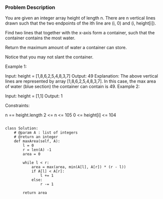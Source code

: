 ### Problem Description 

You are given an integer array height of length n. There are n vertical lines drawn such that the two endpoints of the ith line are (i, 0) and (i, height[i]).

Find two lines that together with the x-axis form a container, such that the container contains the most water.

Return the maximum amount of water a container can store.

Notice that you may not slant the container.

 

Example 1:


Input: height = [1,8,6,2,5,4,8,3,7]
Output: 49
Explanation: The above vertical lines are represented by array [1,8,6,2,5,4,8,3,7]. In this case, the max area of water (blue section) the container can contain is 49.
Example 2:

Input: height = [1,1]
Output: 1
 

Constraints:

n == height.length
2 <= n <= 105
0 <= height[i] <= 104


```

class Solution:
    # @param A : list of integers
    # @return an integer
    def maxArea(self, A):
        l = 0
        r = len(A) -1
        area = 0
        
        while l < r:
            area = max(area, min(A[l], A[r]) * (r - l))
            if A[l] < A[r]:
                l += 1
            else:
                r -= 1
        
        return area


```
